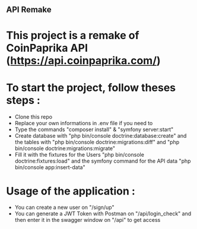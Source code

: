 ## API Remake

# This project is a remake of CoinPaprika API (https://api.coinpaprika.com/)

# To start the project, follow theses steps : 
- Clone this repo
- Replace your own informations in .env file if you need to
- Type the commands "composer install" & "symfony server:start"
- Create database with "php bin/console doctrine:database:create" and the tables with "php bin/console doctrine:migrations:diff" and "php bin/console doctrine:migrations:migrate"
- Fill it with the fixtures for the Users "php bin/console doctrine:fixtures:load" and the symfony command for the API data "php bin/console app:insert-data"

# Usage of the application : 
- You can create a new user on "/sign/up"
- You can generate a JWT Token with Postman on "/api/login_check" and then enter it in the swagger window on "/api" to get access 
